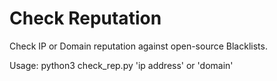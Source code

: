 # Check Reputation
Check IP or Domain reputation against open-source Blacklists.

Usage: python3 check_rep.py 'ip address' or 'domain'
